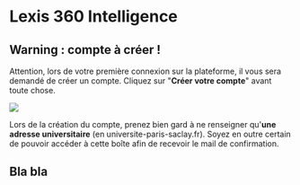 # Lexis 360 Intelligence

## Warning : compte à créer !

Attention, lors de votre première connexion sur la plateforme, il vous sera demandé de créer un compte. Cliquez sur "**Créer votre compte**" avant toute chose.

![](e65ac8d996c2018994ac5713575c5562d6eb49ee.png)

Lors de la création du compte, prenez bien gard à ne renseigner qu'**une adresse universitaire** (en universite-paris-saclay.fr). Soyez en outre certain de pouvoir accéder à cette boîte afin de recevoir le mail de confirmation.

## Bla bla

